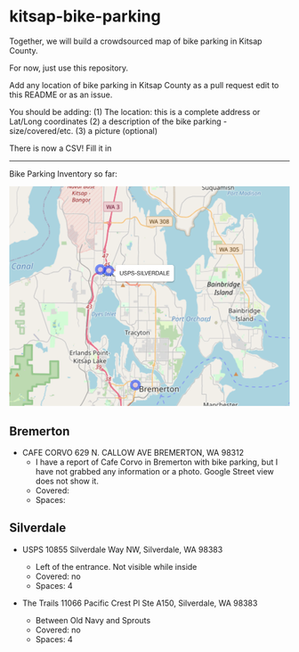 # kitsap-bike-parking

Together, we will build a crowdsourced map of bike parking in Kitsap County.

For now, just use this repository. 

Add any location of bike parking in Kitsap County as a pull request edit to this README or as an issue. 

You should be adding:
(1) The location: this is a complete address or Lat/Long coordinates
(2) a description of the bike parking - size/covered/etc.
(3) a picture (optional)

There is now a CSV! Fill it in


------------

Bike Parking Inventory so far:

![Initial Map](/img/initialmap.png)

## Bremerton


* CAFE CORVO  629 N. CALLOW AVE BREMERTON, WA 98312
   - I have a report of Cafe Corvo in Bremerton with bike parking, but I have not grabbed any information or a photo. Google Street view does not show it.
    - Covered: 
    - Spaces: 

## Silverdale

* USPS 10855 Silverdale Way NW, Silverdale, WA 98383  
    - Left of the entrance. Not visible while inside
    - Covered: no
    - Spaces: 4

* The Trails 11066 Pacific Crest Pl Ste A150, Silverdale, WA 98383
    - Between Old Navy and Sprouts 
    - Covered: no
    - Spaces: 4


